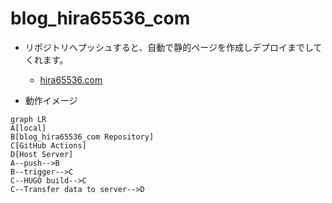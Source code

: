 # blog_hira65536_com

 - リポジトリへプッシュすると、自動で静的ページを作成しデプロイまでしてくれます。
   - [hira65536.com](https://hira65536.com/)

- 動作イメージ

```mermaid
graph LR
A[local]
B[blog_hira65536_com Repository]
C[GitHub Actions]
D[Host Server]
A--push-->B
B--trigger-->C
C--HUGO build-->C
C--Transfer data to server-->D
```


